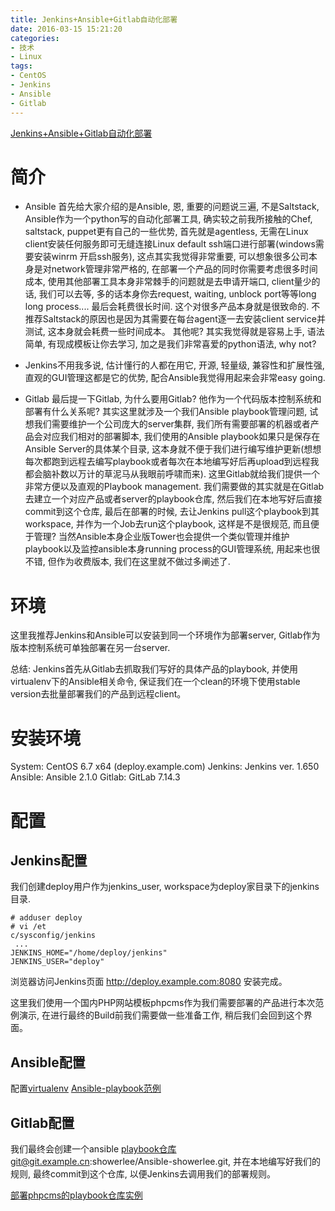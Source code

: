 ```yaml
---
title: Jenkins+Ansible+Gitlab自动化部署
date: 2016-03-15 15:21:20
categories:
- 技术
- Linux
tags:
- CentOS
- Jenkins
- Ansible
- Gitlab
---
```


[Jenkins+Ansible+Gitlab自动化部署](http://www.showerlee.com/archives/1880)

# 简介
- Ansible 首先给大家介绍的是Ansible, 恩, 重要的问题说三遍, 不是Saltstack, Ansible作为一个python写的自动化部署工具, 确实较之前我所接触的Chef, saltstack, puppet更有自己的一些优势, 首先就是agentless, 无需在Linux client安装任何服务即可无缝连接Linux default ssh端口进行部署(windows需要安装winrm 开启ssh服务), 这点其实我觉得非常重要, 可以想象很多公司本身是对network管理非常严格的, 在部署一个产品的同时你需要考虑很多时间成本, 使用其他部署工具本身非常棘手的问题就是去申请开端口, client量少的话, 我们可以去等, 多的话本身你去request, waiting, unblock port等等long long process.... 最后会耗费很长时间. 这个对很多产品本身就是很致命的. 不推荐Saltstack的原因也是因为其需要在每台agent逐一去安装client service并测试, 这本身就会耗费一些时间成本。
其他呢? 其实我觉得就是容易上手, 语法简单, 有现成模板让你去学习, 加之是我们非常喜爱的python语法, why not?

- Jenkins不用我多说, 估计懂行的人都在用它, 开源, 轻量级, 兼容性和扩展性强, 直观的GUI管理这都是它的优势, 配合Ansible我觉得用起来会非常easy going.

- Gitlab 最后提一下Gitlab, 为什么要用Gitlab? 他作为一个代码版本控制系统和部署有什么关系呢? 其实这里就涉及一个我们Ansible playbook管理问题, 试想我们需要维护一个公司庞大的server集群, 我们所有需要部署的机器或者产品会对应我们相对的部署脚本, 我们使用的Ansible playbook如果只是保存在Ansible Server的具体某个目录, 这本身就不便于我们进行编写维护更新(想想每次都跑到远程去编写playbook或者每次在本地编写好后再upload到远程我都会脑补数以万计的草泥马从我眼前呼啸而来).
这里Gitlab就给我们提供一个非常方便以及直观的Playbook management. 我们需要做的其实就是在Gitlab去建立一个对应产品或者server的playbook仓库, 然后我们在本地写好后直接commit到这个仓库, 最后在部署的时候, 去让Jenkins pull这个playbook到其workspace, 并作为一个Job去run这个playbook, 这样是不是很规范, 而且便于管理?
当然Ansible本身企业版Tower也会提供一个类似管理并维护playbook以及监控ansible本身running process的GUI管理系统, 用起来也很不错, 但作为收费版本, 我们在这里就不做过多阐述了.

# 环境
这里我推荐Jenkins和Ansible可以安装到同一个环境作为部署server, 
Gitlab作为版本控制系统可单独部署在另一台server.

总结:
Jenkins首先从Gitlab去抓取我们写好的具体产品的playbook, 并使用virtualenv下的Ansible相关命令, 保证我们在一个clean的环境下使用stable version去批量部署我们的产品到远程client。

# 安装环境
System: CentOS 6.7 x64 (deploy.example.com)
Jenkins: Jenkins ver. 1.650
Ansible: Ansible 2.1.0
Gitlab: GitLab 7.14.3

# 配置
## Jenkins配置
我们创建deploy用户作为jenkins_user, workspace为deploy家目录下的jenkins目录.

```
# adduser deploy
# vi /et
c/sysconfig/jenkins
 ...
JENKINS_HOME="/home/deploy/jenkins"
JENKINS_USER="deploy"
```

浏览器访问Jenkins页面
http://deploy.example.com:8080
安装完成。

这里我们使用一个国内PHP网站模板phpcms作为我们需要部署的产品进行本次范例演示, 在进行最终的Build前我们需要做一些准备工作, 稍后我们会回到这个界面。

## Ansible配置
配置[virtualenv](http://www.showerlee.com/archives/1862)
[Ansible-playbook范例]( http://www.showerlee.com/archives/1649)

## Gitlab配置

我们最终会创建一个ansible playbook仓库git@git.example.cn:showerlee/Ansible-showerlee.git, 并在本地编写好我们的规则, 最终commit到这个仓库, 以便Jenkins去调用我们的部署规则。

[部署phpcms的playbook仓库实例](https://git.showerlee.com/showerlee/leon-playbook-phpcms1.1)